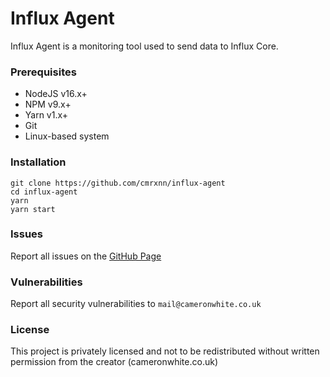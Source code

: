 # Influx Agent
Influx Agent is a monitoring tool used to send data to Influx Core.

### Prerequisites
- NodeJS v16.x+
- NPM v9.x+
- Yarn v1.x+
- Git
- Linux-based system

### Installation
```
git clone https://github.com/cmrxnn/influx-agent
cd influx-agent
yarn
yarn start
```

### Issues
Report all issues on the [GitHub Page](https://github.com/cmrxnn/influx-agent/issues/new)

### Vulnerabilities
Report all security vulnerabilities to `mail@cameronwhite.co.uk`

### License
This project is privately licensed and not to be redistributed without written permission from the creator (cameronwhite.co.uk)
